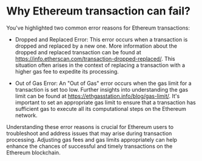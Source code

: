 # Why Ethereum transaction can fail?

You've highlighted two common error reasons for Ethereum transactions:

- Dropped and Replaced Error:
This error occurs when a transaction is dropped and replaced by a new one.
More information about the dropped and replaced transaction can be found at https://info.etherscan.com/transaction-dropped-replaced/.
This situation often arises in the context of replacing a transaction with a higher gas fee to expedite its processing.

- Out of Gas Error:
An "Out of Gas" error occurs when the gas limit for a transaction is set too low.
Further insights into understanding the gas limit can be found at https://ethgasstation.info/blog/gas-limit/.
It's important to set an appropriate gas limit to ensure that a transaction has sufficient gas to execute all its computational steps on the Ethereum network.

Understanding these error reasons is crucial for Ethereum users to troubleshoot and address issues that may arise during transaction processing. Adjusting gas fees and gas limits appropriately can help enhance the chances of successful and timely transactions on the Ethereum blockchain.
